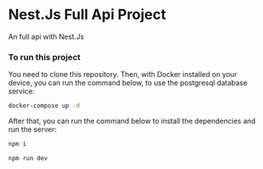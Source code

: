 # Nest.Js Full Api Project

An full api with Nest.Js


### To run this project

You need to clone this repository. Then, with Docker installed on your device, you can run the command below, to use the postgresql database service:
```bash
docker-compose up -d
```
After that, you can run the command below to install the dependencies and run the server: 
```bash
npm i
```
```bash
npm run dev
```